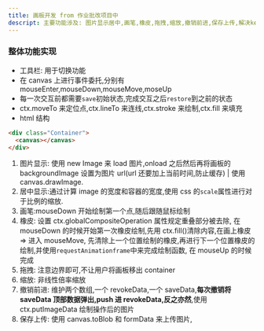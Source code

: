 ```yaml
--- 
title: 画板开发 from 作业批改项目中
descript: 主要功能涉及: 图片显示居中,画笔,橡皮,拖拽,缩放,撤销前进,保存上传,解决keeplive导致图片缓存无法更新的冲突
---
```


### 整体功能实现

- 工具栏: 用于切换功能
- 在 canvas 上进行事件委托,分别有 mouseEnter,mouseDown,mouseMove,moseUp
- 每一次交互前都需要`save`初始状态,完成交互之后`restore`到之前的状态
- ctx.moveTo 来定位点,ctx.lineTo 来连线,ctx.stroke 来绘制,ctx.fill 来填充
- html 结构

```html
<div class="Container">
  <canvas></canvas>
</div>
```

1. 图片显示: 使用 new Image 来 load 图片,onload 之后然后再将画板的 backgroundImage 设置为图片 url(url 还要加上当前时间,防止缓存) | 使用 canvas.drawImage.
2. 居中显示:通过计算 image 的宽度和容器的宽度,使用 css 的`scale`属性进行对于比例的缩放.
3. 画笔:mouseDown 开始绘制第一个点,随后跟随鼠标绘制
4. 橡皮: 设置 ctx.globalCompositeOperation 属性规定重叠部分被去除, 在 mouseDown 的时候开始第一次橡皮绘制,先用 ctx.fill()清除内容,在画上橡皮 => 进入 mouseMove, 先清除上一个位置绘制的橡皮,再进行下一个位置橡皮的绘制,并使用`requestAnimationframe`中来完成绘制函数, 在 mouseUp 的时候完成
5. 拖拽: 注意边界即可,不让用户将画板移出 container
6. 缩放: 非线性倍率缩放
7. 撤销前进: 维护两个数组,一个 revokeData,一个 saveData,**每次撤销将 saveData 顶部数据弹出,push 进 revokeData,反之亦然**,使用 ctx.putImageData 绘制操作后的图片
8. 保存上传: 使用 canvas.toBlob 和 formData 来上传图片,
